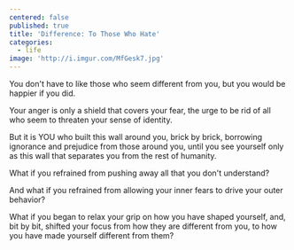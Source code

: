 ```yaml
---
centered: false
published: true
title: 'Difference: To Those Who Hate'
categories:
  - life
image: 'http://i.imgur.com/MfGesk7.jpg'
---
```

You don't have to like
those who seem different from you,
but you would be happier
if you did.

Your anger is only a shield
that covers your fear,
the urge to be rid of
all who seem to threaten
your sense of identity.

But it is YOU
who built this wall around you,
brick by brick,
borrowing ignorance and prejudice
from those around you,
until you see yourself only
as this wall that separates you
from the rest of humanity.

What if you refrained
from pushing away
all that you don't understand?

And what if you refrained
from allowing your inner fears
to drive your outer behavior?

What if you began to relax your grip
on how you have shaped yourself,
and, bit by bit, shifted your focus
from how they are different from you,
to how you have made yourself
different from them?
